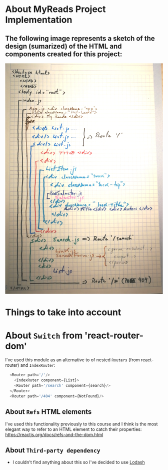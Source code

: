 # About MyReads Project Implementation

## The following image represents a sketch of the design (sumarized) of the HTML and components created for this project:

![myreads](./myreads_vicmonmena.jpg)

# Things to take into account

# About `Switch` from 'react-router-dom'
I've used this module as an alternative to of nested `Routers` (from react-router) and `IndexRouter`:
```js
  <Router path='/'/>
    <IndexRuter component={List}>
    <Router path='/search' component={search}/>
  </Router>
  <Router path='/404' component={NotFound}/>
```

## About `Refs` HTML elements
I've used this functionality previously to this course and I think is the most elegant way to refer to an HTML element to catch their properties: https://reactjs.org/docs/refs-and-the-dom.html

## About `Third-party dependency`

- I couldn't find anything about this so I've decided to use [Lodash](https://lodash.com/)